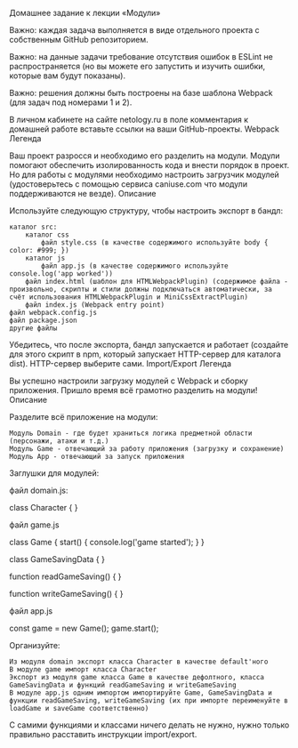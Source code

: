 Домашнее задание к лекции «Модули»

Важно: каждая задача выполняется в виде отдельного проекта с собственным GitHub репозиторием.

Важно: на данные задачи требование отсутствия ошибок в ESLint не распространяется (но вы можете его запустить и изучить ошибки, которые вам будут показаны).

Важно: решения должны быть построены на базе шаблона Webpack (для задач под номерами 1 и 2).

В личном кабинете на сайте netology.ru в поле комментария к домашней работе вставьте ссылки на ваши GitHub-проекты.
Webpack
Легенда

Ваш проект разросся и необходимо его разделить на модули. Модули помогают обеспечить изолированность кода и внести порядок в проект. Но для работы с модулями необходимо настроить загрузчик модулей (удостоверьтесь с помощью сервиса caniuse.com что модули поддерживаются не везде).
Описание

Используйте следующую структуру, чтобы настроить экспорт в бандл:

    каталог src:
        каталог css
            файл style.css (в качестве содержимого используйте body { color: #999; })
        каталог js
            файл app.js (в качестве содержимого используйте console.log('app worked'))
        файл index.html (шаблон для HTMLWebpackPlugin) (содержимое файла - произвольно, скрипты и стили должны подключаться автоматически, за счёт использования HTMLWebpackPlugin и MiniCssExtractPlugin)
        файл index.js (Webpack entry point)
    файл webpack.config.js
    файл package.json
    другие файлы

Убедитесь, что после экспорта, бандл запускается и работает (создайте для этого скрипт в npm, который запускает HTTP-сервер для каталога dist). HTTP-сервер выберите сами.
Import/Export
Легенда

Вы успешно настроили загрузку модулей с Webpack и сборку приложения. Пришло время всё грамотно разделить на модули!
Описание

Разделите всё приложение на модули:

    Модуль Domain - где будет храниться логика предметной области (персонажи, атаки и т.д.)
    Модуль Game - отвечающий за работу приложения (загрузку и сохранение)
    Модуль App - отвечающий за запуск приложения

Заглушки для модулей:

файл domain.js:

class Character {
}

файл game.js

class Game {
  start() {
    console.log('game started');
  }
}

class GameSavingData {
}

function readGameSaving() {
}

function writeGameSaving() {
}

файл app.js

const game = new Game();
game.start();

Организуйте:

    Из модуля domain экспорт класса Character в качестве default'ного
    В модуле game импорт класса Character
    Экспорт из модуля game класса Game в качестве дефолтного, класса GameSavingData и функций readGameSaving и writeGameSaving
    В модуле app.js одним импортом импортируйте Game, GameSavingData и функции readGameSaving, writeGameSaving (их при импорте переименуйте в loadGame и saveGame соответственно)

С самими функциями и классами ничего делать не нужно, нужно только правильно расставить инструкции import/export.